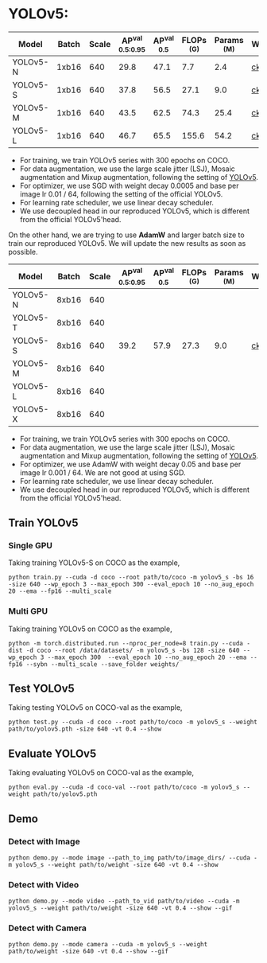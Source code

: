 # YOLOv5:

|   Model   | Batch | Scale | AP<sup>val<br>0.5:0.95 | AP<sup>val<br>0.5 | FLOPs<br><sup>(G) | Params<br><sup>(M) | Weight |
|-----------|-------|-------|------------------------|-------------------|-------------------|--------------------|--------|
| YOLOv5-N  | 1xb16 |  640  |         29.8           |       47.1        |   7.7             |   2.4              | [ckpt](https://github.com/yjh0410/RT-ODLab/releases/download/yolo_tutorial_ckpt/yolov5_n_coco.pth) |
| YOLOv5-S  | 1xb16 |  640  |         37.8           |       56.5        |   27.1            |   9.0              | [ckpt](https://github.com/yjh0410/RT-ODLab/releases/download/yolo_tutorial_ckpt/yolov5_s_coco.pth) |
| YOLOv5-M  | 1xb16 |  640  |         43.5           |       62.5        |   74.3            |   25.4             | [ckpt](https://github.com/yjh0410/RT-ODLab/releases/download/yolo_tutorial_ckpt/yolov5_m_coco.pth) |
| YOLOv5-L  | 1xb16 |  640  |         46.7           |       65.5        |   155.6           |   54.2             | [ckpt](https://github.com/yjh0410/RT-ODLab/releases/download/yolo_tutorial_ckpt/yolov5_l_coco.pth) |

- For training, we train YOLOv5 series with 300 epochs on COCO.
- For data augmentation, we use the large scale jitter (LSJ), Mosaic augmentation and Mixup augmentation, following the setting of [YOLOv5](https://github.com/ultralytics/yolov5).
- For optimizer, we use SGD with weight decay 0.0005 and base per image lr 0.01 / 64, following the setting of the official YOLOv5.
- For learning rate scheduler, we use linear decay scheduler.
- We use decoupled head in our reproduced YOLOv5, which is different from the official YOLOv5'head.


On the other hand, we are trying to use **AdamW** and larger batch size to train our reproduced YOLOv5. We will update the new results as soon as possible.

|   Model   | Batch | Scale | AP<sup>val<br>0.5:0.95 | AP<sup>val<br>0.5 | FLOPs<br><sup>(G) | Params<br><sup>(M) | Weight |
|-----------|-------|-------|------------------------|-------------------|-------------------|--------------------|--------|
| YOLOv5-N  | 8xb16 |  640  |                        |                   |                   |                    |  |
| YOLOv5-T  | 8xb16 |  640  |                        |                   |                   |                    |  |
| YOLOv5-S  | 8xb16 |  640  |         39.2           |        57.9       |        27.3       |         9.0        | [ckpt](https://github.com/yjh0410/RT-ODLab/releases/download/yolo_tutorial_ckpt/yolov5_s_coco_adamw.pth) |
| YOLOv5-M  | 8xb16 |  640  |                        |                   |                   |                    |  |
| YOLOv5-L  | 8xb16 |  640  |                        |                   |                   |                    |  |
| YOLOv5-X  | 8xb16 |  640  |                        |                   |                   |                    |  |

- For training, we train YOLOv5 series with 300 epochs on COCO.
- For data augmentation, we use the large scale jitter (LSJ), Mosaic augmentation and Mixup augmentation, following the setting of [YOLOv5](https://github.com/ultralytics/yolov5).
- For optimizer, we use AdamW with weight decay 0.05 and base per image lr 0.001 / 64. We are not good at using SGD.
- For learning rate scheduler, we use linear decay scheduler.
- We use decoupled head in our reproduced YOLOv5, which is different from the official YOLOv5'head.


## Train YOLOv5
### Single GPU
Taking training YOLOv5-S on COCO as the example,
```Shell
python train.py --cuda -d coco --root path/to/coco -m yolov5_s -bs 16 -size 640 --wp_epoch 3 --max_epoch 300 --eval_epoch 10 --no_aug_epoch 20 --ema --fp16 --multi_scale 
```

### Multi GPU
Taking training YOLOv5 on COCO as the example,
```Shell
python -m torch.distributed.run --nproc_per_node=8 train.py --cuda -dist -d coco --root /data/datasets/ -m yolov5_s -bs 128 -size 640 --wp_epoch 3 --max_epoch 300  --eval_epoch 10 --no_aug_epoch 20 --ema --fp16 --sybn --multi_scale --save_folder weights/ 
```

## Test YOLOv5
Taking testing YOLOv5 on COCO-val as the example,
```Shell
python test.py --cuda -d coco --root path/to/coco -m yolov5_s --weight path/to/yolov5.pth -size 640 -vt 0.4 --show 
```

## Evaluate YOLOv5
Taking evaluating YOLOv5 on COCO-val as the example,
```Shell
python eval.py --cuda -d coco-val --root path/to/coco -m yolov5_s --weight path/to/yolov5.pth 
```

## Demo
### Detect with Image
```Shell
python demo.py --mode image --path_to_img path/to/image_dirs/ --cuda -m yolov5_s --weight path/to/weight -size 640 -vt 0.4 --show
```

### Detect with Video
```Shell
python demo.py --mode video --path_to_vid path/to/video --cuda -m yolov5_s --weight path/to/weight -size 640 -vt 0.4 --show --gif
```

### Detect with Camera
```Shell
python demo.py --mode camera --cuda -m yolov5_s --weight path/to/weight -size 640 -vt 0.4 --show --gif
```
